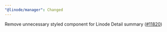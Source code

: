 ```yaml
---
"@linode/manager": Changed
---
```


Remove unnecessary styled component for Linode Detail summary ([#11820](https://github.com/linode/manager/pull/11820))
